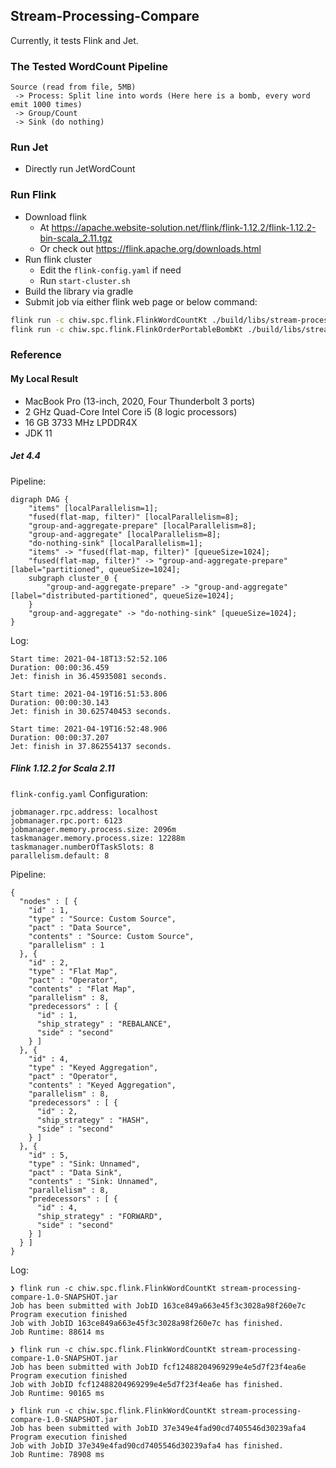 ## Stream-Processing-Compare

Currently, it tests Flink and Jet.

### The Tested WordCount Pipeline

```aidl
Source (read from file, 5MB)
 -> Process: Split line into words (Here here is a bomb, every word emit 1000 times)
 -> Group/Count
 -> Sink (do nothing)
```

### Run Jet

- Directly run JetWordCount

### Run Flink
- Download flink
    - At https://apache.website-solution.net/flink/flink-1.12.2/flink-1.12.2-bin-scala_2.11.tgz
    - Or check out https://flink.apache.org/downloads.html
- Run flink cluster
    - Edit the `flink-config.yaml` if need
    - Run `start-cluster.sh`
- Build the library via gradle
- Submit job via either flink web page or below command:
```bash
flink run -c chiw.spc.flink.FlinkWordCountKt ./build/libs/stream-processing-compare-1.0-SNAPSHOT.jar
flink run -c chiw.spc.flink.FlinkOrderPortableBombKt ./build/libs/stream-processing-compare-1.0-SNAPSHOT.jar
```

### Reference

#### My Local Result
- MacBook Pro (13-inch, 2020, Four Thunderbolt 3 ports)
- 2 GHz Quad-Core Intel Core i5 (8 logic processors)
- 16 GB 3733 MHz LPDDR4X
- JDK 11

##### Jet 4.4
Pipeline:
```
digraph DAG {
	"items" [localParallelism=1];
	"fused(flat-map, filter)" [localParallelism=8];
	"group-and-aggregate-prepare" [localParallelism=8];
	"group-and-aggregate" [localParallelism=8];
	"do-nothing-sink" [localParallelism=1];
	"items" -> "fused(flat-map, filter)" [queueSize=1024];
	"fused(flat-map, filter)" -> "group-and-aggregate-prepare" [label="partitioned", queueSize=1024];
	subgraph cluster_0 {
		"group-and-aggregate-prepare" -> "group-and-aggregate" [label="distributed-partitioned", queueSize=1024];
	}
	"group-and-aggregate" -> "do-nothing-sink" [queueSize=1024];
}
```

Log:
```aidl
Start time: 2021-04-18T13:52:52.106
Duration: 00:00:36.459
Jet: finish in 36.45935081 seconds.

Start time: 2021-04-19T16:51:53.806
Duration: 00:00:30.143
Jet: finish in 30.625740453 seconds.

Start time: 2021-04-19T16:52:48.906
Duration: 00:00:37.207
Jet: finish in 37.862554137 seconds.
```
##### Flink 1.12.2 for Scala 2.11
`flink-config.yaml` Configuration:
```aidl
jobmanager.rpc.address: localhost
jobmanager.rpc.port: 6123
jobmanager.memory.process.size: 2096m
taskmanager.memory.process.size: 12288m
taskmanager.numberOfTaskSlots: 8
parallelism.default: 8
```

Pipeline:
```aidl
{
  "nodes" : [ {
    "id" : 1,
    "type" : "Source: Custom Source",
    "pact" : "Data Source",
    "contents" : "Source: Custom Source",
    "parallelism" : 1
  }, {
    "id" : 2,
    "type" : "Flat Map",
    "pact" : "Operator",
    "contents" : "Flat Map",
    "parallelism" : 8,
    "predecessors" : [ {
      "id" : 1,
      "ship_strategy" : "REBALANCE",
      "side" : "second"
    } ]
  }, {
    "id" : 4,
    "type" : "Keyed Aggregation",
    "pact" : "Operator",
    "contents" : "Keyed Aggregation",
    "parallelism" : 8,
    "predecessors" : [ {
      "id" : 2,
      "ship_strategy" : "HASH",
      "side" : "second"
    } ]
  }, {
    "id" : 5,
    "type" : "Sink: Unnamed",
    "pact" : "Data Sink",
    "contents" : "Sink: Unnamed",
    "parallelism" : 8,
    "predecessors" : [ {
      "id" : 4,
      "ship_strategy" : "FORWARD",
      "side" : "second"
    } ]
  } ]
}
```

Log:
```aidl
❯ flink run -c chiw.spc.flink.FlinkWordCountKt stream-processing-compare-1.0-SNAPSHOT.jar
Job has been submitted with JobID 163ce849a663e45f3c3028a98f260e7c
Program execution finished
Job with JobID 163ce849a663e45f3c3028a98f260e7c has finished.
Job Runtime: 88614 ms

❯ flink run -c chiw.spc.flink.FlinkWordCountKt stream-processing-compare-1.0-SNAPSHOT.jar
Job has been submitted with JobID fcf12488204969299e4e5d7f23f4ea6e
Program execution finished
Job with JobID fcf12488204969299e4e5d7f23f4ea6e has finished.
Job Runtime: 90165 ms

❯ flink run -c chiw.spc.flink.FlinkWordCountKt stream-processing-compare-1.0-SNAPSHOT.jar
Job has been submitted with JobID 37e349e4fad90cd7405546d30239afa4
Program execution finished
Job with JobID 37e349e4fad90cd7405546d30239afa4 has finished.
Job Runtime: 78908 ms
```